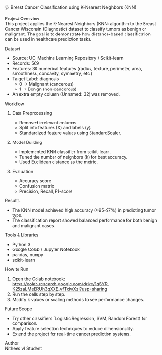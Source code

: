 🩺 Breast Cancer Classification using K-Nearest Neighbors (KNN)

Project Overview  
This project applies the K-Nearest Neighbors (KNN) algorithm to the Breast Cancer Wisconsin (Diagnostic) dataset to classify tumors as benign or malignant. The goal is to demonstrate how distance-based classification can be used in healthcare prediction tasks.

Dataset  
- Source: UCI Machine Learning Repository / Scikit-learn  
- Records: 569  
- Features: 30 numerical features (radius, texture, perimeter, area, smoothness, concavity, symmetry, etc.)  
- Target Label: diagnosis  
  - 0 → Malignant (cancerous)  
  - 1 → Benign (non-cancerous)  
- An extra empty column (Unnamed: 32) was removed.

Workflow  
1. Data Preprocessing  
   - Removed irrelevant columns.  
   - Split into features (X) and labels (y).  
   - Standardized feature values using StandardScaler.  

2. Model Building  
   - Implemented KNN classifier from scikit-learn.  
   - Tuned the number of neighbors (k) for best accuracy.  
   - Used Euclidean distance as the metric.  

3. Evaluation  
   - Accuracy score  
   - Confusion matrix  
   - Precision, Recall, F1-score  

Results  
- The KNN model achieved high accuracy (≈95–97%) in predicting tumor type.  
- The classification report showed balanced performance for both benign and malignant cases.  

Tools & Libraries  
- Python 3  
- Google Colab / Jupyter Notebook  
- pandas, numpy  
- scikit-learn  


How to Run  
1. Open the Colab notebook:  
   https://colab.research.google.com/drive/1q5YR-K25zaLMeERUh3qXXE_vfTxiwXzi?usp=sharing  
2. Run the cells step by step.  
3. Modify k values or scaling methods to see performance changes.  

Future Scope  
- Try other classifiers (Logistic Regression, SVM, Random Forest) for comparison.  
- Apply feature selection techniques to reduce dimensionality.  
- Extend the project for real-time cancer prediction systems.  

Author  
Nithees vl 
Student  
